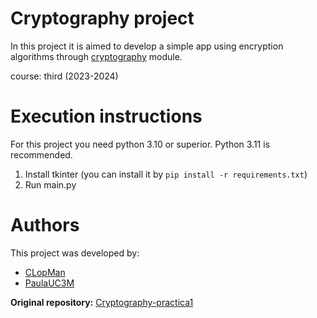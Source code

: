 # Cryptography project
In this project it is aimed to develop a simple app using encryption algorithms through [cryptography](https://cryptography.io/en/latest/) module. 

course: third (2023-2024)

# Execution instructions
For this project you need python 3.10 or superior. Python 3.11 is recommended.
1. Install tkinter (you can install it by `pip install -r requirements.txt`)
2. Run main.py

# Authors 
This project was developed by: 
- [CLopMan](https://github.com/CLopMan)
- [PaulaUC3M](https://github.com/PaulaUc3m)

**Original repository:** [Cryptography-practica1](https://github.com/100472092/Crytography-practica1)
